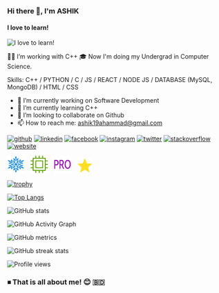 ### Hi there 👋, I'm ASHIK
#### I love to learn!
![I love to learn!](https://i.ibb.co/R4VnGFG/Blue-Geometric-Technology-Linked-In-Banner-1.png)

👨‍💻 I’m working with C++
🎓 Now I'm doing my Undergrad in Computer Science.

Skills: C++ / PYTHON / C / JS / REACT / NODE JS / DATABASE (MySQL, MongoDB) / HTML / CSS

- 🔭 I’m currently working on Software Development 
- 🌱 I’m currently learning C++ 
- 👯 I’m looking to collaborate on Github 
- 📫 How to reach me: ashik19ahammad@gmail.com 


[<img src='https://cdn.jsdelivr.net/npm/simple-icons@3.0.1/icons/github.svg' alt='github' height='40'>](https://github.com/Ashik-Ahammad)  [<img src='https://cdn.jsdelivr.net/npm/simple-icons@3.0.1/icons/linkedin.svg' alt='linkedin' height='40'>](https://www.linkedin.com/in/ashik-ahammad-6a13a5216/)  [<img src='https://cdn.jsdelivr.net/npm/simple-icons@3.0.1/icons/facebook.svg' alt='facebook' height='40'>](https://www.facebook.com/ashik.ahammad.19)  [<img src='https://cdn.jsdelivr.net/npm/simple-icons@3.0.1/icons/instagram.svg' alt='instagram' height='40'>](https://www.instagram.com/boogeyman__19/)  [<img src='https://cdn.jsdelivr.net/npm/simple-icons@3.0.1/icons/twitter.svg' alt='twitter' height='40'>](https://twitter.com/AshikAhammad7)  [<img src='https://cdn.jsdelivr.net/npm/simple-icons@3.0.1/icons/stackoverflow.svg' alt='stackoverflow' height='40'>](https://stackoverflow.com/users/the-ultraviolet-ray)  [<img src='https://cdn.jsdelivr.net/npm/simple-icons@3.0.1/icons/icloud.svg' alt='website' height='40'>](https://ashik-ahammad-portfolio.netlify.app/)  

<a href='https://archiveprogram.github.com/'><img src='https://raw.githubusercontent.com/acervenky/animated-github-badges/master/assets/acbadge.gif' width='40' height='40'></a> <a href='https://docs.github.com/en/developers'><img src='https://raw.githubusercontent.com/acervenky/animated-github-badges/master/assets/devbadge.gif' width='40' height='40'></a> <a href='https://github.com/pricing'><img src='https://raw.githubusercontent.com/acervenky/animated-github-badges/master/assets/pro.gif' width='40' height='40'></a> <a href='https://stars.github.com/'><img src='https://raw.githubusercontent.com/acervenky/animated-github-badges/master/assets/starbadge.gif' width='35' height='35'></a> 

[![trophy](https://github-profile-trophy.vercel.app/?username=Ashik-Ahammad)](https://github.com/ryo-ma/github-profile-trophy)

[![Top Langs](https://github-readme-stats.vercel.app/api/top-langs/?username=Ashik-Ahammad)](https://github.com/anuraghazra/github-readme-stats)

![GitHub stats](https://github-readme-stats.vercel.app/api?username=Ashik-Ahammad&show_icons=true&count_private=true)  

![GitHub Activity Graph](https://activity-graph.herokuapp.com/graph?username=Ashik-Ahammad)  

![GitHub metrics](https://metrics.lecoq.io/Ashik-Ahammad)  

![GitHub streak stats](https://streak-stats.demolab.com/?user=Ashik-Ahammad)  

![Profile views](https://gpvc.arturio.dev/Ashik-Ahammad)  

### ⏹ That is all about me! 😊 🇧🇩 
